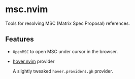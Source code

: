 # msc.nvim

Tools for resolving MSC (Matrix Spec Proposal) references.

## Features

- `OpenMSC` to open MSC under cursor in the browser.
- [hover.nvim](https://github.com/lewis6991/hover.nvim) provider

  A slightly tweaked `hover.providers.gh` provider.
